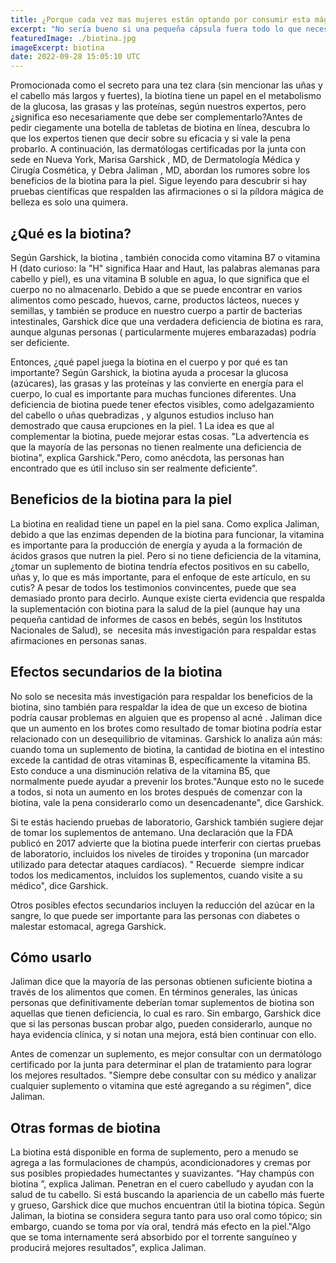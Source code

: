```yaml
---
title: ¿Porque cada vez mas mujeres están optando por consumir esta mágica vitamina llamada Biotina?
excerpt: "No sería bueno si una pequeña cápsula fuera todo lo que necesita para una piel, cabello y uñas saludables? Si sigue a personas influyentes en las redes sociales, es posible que haya encontrado uno o dos anuncios de suplementos que prometen resolver todos sus problemas de belleza, e incluso podría tener la tentación de probarlos. Una que probablemente suene familiar es la biotina (también conocida como vitamina B7)"
featuredImage: ./biotina.jpg
imageExcerpt: biotina
date: 2022-09-28 15:05:10 UTC
---
```


Promocionada como el secreto para una tez clara (sin mencionar las uñas y el cabello más largos y fuertes), la biotina tiene un papel en el metabolismo de la glucosa, las grasas y las proteínas, según nuestros expertos, pero ¿significa eso necesariamente que debe ser complementarlo?Antes de pedir ciegamente una botella de tabletas de biotina en línea, descubra lo que los expertos tienen que decir sobre su eficacia y si vale la pena probarlo. A continuación, las dermatólogas certificadas por la junta con sede en Nueva York, Marisa Garshick , MD, de Dermatología Médica y Cirugía Cosmética, y Debra Jaliman , MD, abordan los rumores sobre los beneficios de la biotina para la piel. Sigue leyendo para descubrir si hay pruebas científicas que respalden las afirmaciones o si la píldora mágica de belleza es solo una quimera.

## ¿Qué es la biotina?
Según Garshick, la biotina , también conocida como vitamina B7 o vitamina H (dato curioso: la "H" significa Haar and Haut, las palabras alemanas para cabello y piel), es una vitamina B soluble en agua, lo que significa que el cuerpo no no almacenarlo. Debido a que se puede encontrar en varios alimentos como pescado, huevos, carne, productos lácteos, nueces y semillas, y también se produce en nuestro cuerpo a partir de bacterias intestinales, Garshick dice que una verdadera deficiencia de biotina es rara, aunque algunas personas ( particularmente mujeres embarazadas) podría ser deficiente. 

Entonces, ¿qué papel juega la biotina en el cuerpo y por qué es tan importante? Según Garshick, la biotina ayuda a procesar la glucosa (azúcares), las grasas y las proteínas y las convierte en energía para el cuerpo, lo cual es importante para muchas funciones diferentes. Una deficiencia de biotina puede tener efectos visibles, como adelgazamiento del cabello o uñas quebradizas , y algunos estudios incluso han demostrado que causa erupciones en la piel. 1 La idea es que al complementar la biotina, puede mejorar estas cosas. "La advertencia es que la mayoría de las personas no tienen realmente una deficiencia de biotina", explica Garshick."Pero, como anécdota, las personas han encontrado que es útil incluso sin ser realmente deficiente".

## Beneficios de la biotina para la piel
La biotina en realidad tiene un papel en la piel sana. Como explica Jaliman, debido a que las enzimas dependen de la biotina para funcionar, la vitamina es importante para la producción de energía y ayuda a la formación de ácidos grasos que nutren la piel. Pero si no tiene deficiencia de la vitamina, ¿tomar un suplemento de biotina tendría efectos positivos en su cabello, uñas y, lo que es más importante, para el enfoque de este artículo, en su cutis? A pesar de todos los testimonios convincentes, puede que sea demasiado pronto para decirlo. Aunque existe cierta evidencia que respalda la suplementación con biotina para la salud de la piel (aunque hay una pequeña cantidad de informes de casos en bebés, según los Institutos Nacionales de Salud), se ﻿ necesita más investigación para respaldar estas afirmaciones en personas sanas.

## Efectos secundarios de la biotina
No solo se necesita más investigación para respaldar los beneficios de la biotina, sino también para respaldar la idea de que un exceso de biotina podría causar problemas en alguien que es propenso al acné . Jaliman dice que un aumento en los brotes como resultado de tomar biotina podría estar relacionado con un desequilibrio de vitaminas. Garshick lo analiza aún más: cuando toma un suplemento de biotina, la cantidad de biotina en el intestino excede la cantidad de otras vitaminas B, específicamente la vitamina B5. Esto conduce a una disminución relativa de la vitamina B5, que normalmente puede ayudar a prevenir los brotes."Aunque esto no le sucede a todos, si nota un aumento en los brotes después de comenzar con la biotina, vale la pena considerarlo como un desencadenante", dice Garshick.

Si te estás haciendo pruebas de laboratorio, Garshick también sugiere dejar de tomar los suplementos de antemano. Una declaración que la FDA publicó en 2017 advierte que la biotina puede interferir con ciertas pruebas de laboratorio, incluidos los niveles de tiroides y troponina (un marcador utilizado para detectar ataques cardíacos). " Recuerde ﻿ siempre indicar todos los medicamentos, incluidos los suplementos, cuando visite a su médico", dice Garshick.

Otros posibles efectos secundarios incluyen la reducción del azúcar en la sangre, lo que puede ser importante para las personas con diabetes o malestar estomacal, agrega Garshick.

## Cómo usarlo
Jaliman dice que la mayoría de las personas obtienen suficiente biotina a través de los alimentos que comen. En términos generales, las únicas personas que definitivamente deberían tomar suplementos de biotina son aquellas que tienen deficiencia, lo cual es raro. Sin embargo, Garshick dice que si las personas buscan probar algo, pueden considerarlo, aunque no haya evidencia clínica, y si notan una mejora, está bien continuar con ello.

Antes de comenzar un suplemento, es mejor consultar con un dermatólogo certificado por la junta para determinar el plan de tratamiento para lograr los mejores resultados. "Siempre debe consultar con su médico y analizar cualquier suplemento o vitamina que esté agregando a su régimen", dice Jaliman.

## Otras formas de biotina
La biotina está disponible en forma de suplemento, pero a menudo se agrega a las formulaciones de champús, acondicionadores y cremas por sus posibles propiedades humectantes y suavizantes. “Hay champús con biotina ”, explica Jaliman. Penetran en el cuero cabelludo y ayudan con la salud de tu cabello. Si está buscando la apariencia de un cabello más fuerte y grueso, Garshick dice que muchos encuentran útil la biotina tópica. Según Jaliman, la biotina se considera segura tanto para uso oral como tópico; sin embargo, cuando se toma por vía oral, tendrá más efecto en la piel."Algo que se toma internamente será absorbido por el torrente sanguíneo y producirá mejores resultados", explica Jaliman.